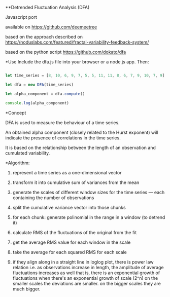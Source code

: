 **Detrended Fluctuation Analysis (DFA)

Javascript port

available on https://github.com/deemeetree


based on the approach described on https://noduslabs.com/featured/fractal-variability-feedback-system/

based on the python script https://github.com/dokato/dfa

*Use
Include the dfa.js file into your browser or a node.js app. Then:

```javascript

let time_series = [8, 10, 6, 9, 7, 5, 5, 11, 11, 8, 6, 7, 9, 10, 7, 9]

let dfa = new DFA(time_series)

let alpha_component = dfa.compute()

console.log(alpha_component)

```


*Concept 

DFA is used to measure the behaviour of a time series. 

An obtained alpha component (closely related to the Hurst exponent) will indicate 
the presence of correlations in the time series. 

It is based on the relationship between the length of an observation and cumulated variability.


*Algorithm:

1) represent a time series as a one-dimensional vector

2) transform it into cumulative sum of variances from the mean

3) generate the scales of different window sizes for the time series — each containing the number of observations

4) split the cumulative variance vector into those chunks

5) for each chunk: generate polinomial in the range in a window (to detrend it)

6) calculate RMS of the fluctuations of the original from the fit

7) get the average RMS value for each window in the scale

8) take the average for each squared RMS for each scale

9) if they align along in a straight line in loglog plot, there is power law relation
i.e. as observations increase in length, the amplitude of average fluctuations increases as well 
that is, there is an exponential growth of fluctuations when there's an exponential growth of scale (2^n)
on the smaller scales the deviations are smaller. on the bigger scales they are much bigger.
